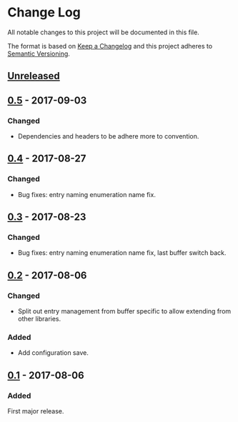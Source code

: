 # Change Log
All notable changes to this project will be documented in this file.

The format is based on [Keep a Changelog](http://keepachangelog.com/)
and this project adheres to [Semantic Versioning](http://semver.org/).


## [Unreleased]

## [0.5] - 2017-09-03
### Changed
- Dependencies and headers to be adhere more to convention.

## [0.4] - 2017-08-27
### Changed
- Bug fixes: entry naming enumeration name fix.


## [0.3] - 2017-08-23
### Changed
- Bug fixes: entry naming enumeration name fix, last buffer switch back.


## [0.2] - 2017-08-06
### Changed
- Split out entry management from buffer specific to allow extending from other
  libraries.

### Added
- Add configuration save.


## [0.1] - 2017-08-06
### Added
First major release.


[Unreleased]: https://github.com/plandes/buffer-manage/compare/v0.5...HEAD
[0.5]: https://github.com/plandes/buffer-manage/compare/v0.4...v0.5
[0.4]: https://github.com/plandes/buffer-manage/compare/v0.3...v0.4
[0.3]: https://github.com/plandes/buffer-manage/compare/v0.2...v0.3
[0.2]: https://github.com/plandes/buffer-manage/compare/v0.1...v0.2
[0.1]: https://github.com/plandes/buffer-manage/compare/0c28b86...v0.1
